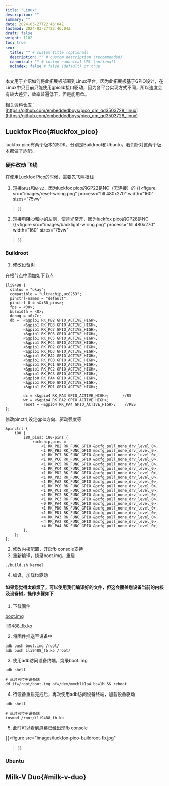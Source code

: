```yaml
---
title: "Linux"
description: ""
summary: ""
date: 2024-03-27T22:46:04Z
lastmod: 2024-03-27T22:46:04Z
draft: false
weight: 1102
toc: true
seo:
  title: "" # custom title (optional)
  description: "" # custom description (recommended)
  canonical: "" # custom canonical URL (optional)
  noindex: false # false (default) or true
---
```


本文用于介绍如何将此拓展板部署到Linux平台，因为此拓展板基于GPIO设计，在Linux中只目前只能使用gpiolib接口驱动，因为各平台实现方式不同，所以速度会有较大差异，效率普遍低下，但是能用😊。

相关资料仓库：[https://github.com/embeddedboys/pico_dm_qd3503728_linux](https://github.com/embeddedboys/pico_dm_qd3503728_linux)

## Luckfox Pico{#luckfox_pico}

luckfox pico有两个版本的SDK，分别是Buildroot和Ubuntu，我们针对这两个版本都做了适配。

### 硬件改动 飞线

在使用Luckfox Pico的时候，需要先飞两根线

1. 短接`GP21`和`GP22`，因为luckfox pico的GP22是NC（无连接）的
{{<figure
  src="images/reset-wiring.png"
  process="fill 480x270"
  width="160"
  sizes="75vw"
>}}

2. 短接电阻`R3`和`R4`的左侧，使背光常开，因为luckfox pico的GP28是NC
{{<figure
  src="images/backlight-wiring.png"
  process="fill 480x270"
  width="160"
  sizes="75vw"
>}}


### Buildroot

1. 修改设备树

在根节点中添加如下节点
```shell
ili9488 {
  status = "okay";
  compatible = "ultrachip,uc8253";
  pinctrl-names = "default";
  pinctrl-0 = <&i80_pins>;
  fps = <30>;
  buswidth = <8>;
  debug = <0x7>;
  db =  <&gpio1 RK_PB2 GPIO_ACTIVE_HIGH>,
        <&gpio1 RK_PB3 GPIO_ACTIVE_HIGH>,
        <&gpio1 RK_PC7 GPIO_ACTIVE_HIGH>,
        <&gpio1 RK_PC6 GPIO_ACTIVE_HIGH>,
        <&gpio1 RK_PC5 GPIO_ACTIVE_HIGH>,
        <&gpio1 RK_PC4 GPIO_ACTIVE_HIGH>,
        <&gpio1 RK_PD2 GPIO_ACTIVE_HIGH>,
        <&gpio1 RK_PD3 GPIO_ACTIVE_HIGH>,
        <&gpio1 RK_PA2 GPIO_ACTIVE_HIGH>,
        <&gpio1 RK_PC0 GPIO_ACTIVE_HIGH>,
        <&gpio1 RK_PC1 GPIO_ACTIVE_HIGH>,
        <&gpio1 RK_PC2 GPIO_ACTIVE_HIGH>,
        <&gpio1 RK_PC3 GPIO_ACTIVE_HIGH>,
        <&gpio0 RK_PA4 GPIO_ACTIVE_HIGH>,
        <&gpio1 RK_PD0 GPIO_ACTIVE_HIGH>,
        <&gpio1 RK_PD1 GPIO_ACTIVE_HIGH>;

        dc = <&gpio4 RK_PA3 GPIO_ACTIVE_HIGH>;      //RS
        wr = <&gpio4 RK_PA2 GPIO_ACTIVE_HIGH>;
        reset = <&gpio4 RK_PA4 GPIO_ACTIVE_HIGH>;    //RES
};
```

修改pinctrl,设定gpio方向、驱动强度等
```shell
&pinctrl {
	i80 {
		i80_pins: i80-pins {
			rockchip,pins =
				<1 RK_PB2 RK_FUNC_GPIO &pcfg_pull_none_drv_level_0>,
				<1 RK_PB3 RK_FUNC_GPIO &pcfg_pull_none_drv_level_0>,
				<1 RK_PC7 RK_FUNC_GPIO &pcfg_pull_none_drv_level_0>,
				<1 RK_PC6 RK_FUNC_GPIO &pcfg_pull_none_drv_level_0>,
				<1 RK_PC5 RK_FUNC_GPIO &pcfg_pull_none_drv_level_0>,
				<1 RK_PC4 RK_FUNC_GPIO &pcfg_pull_none_drv_level_0>,
				<1 RK_PD2 RK_FUNC_GPIO &pcfg_pull_none_drv_level_0>,
				<1 RK_PD3 RK_FUNC_GPIO &pcfg_pull_none_drv_level_0>,
				<1 RK_PA2 RK_FUNC_GPIO &pcfg_pull_none_drv_level_0>,
				<1 RK_PC0 RK_FUNC_GPIO &pcfg_pull_none_drv_level_0>,
				<1 RK_PC1 RK_FUNC_GPIO &pcfg_pull_none_drv_level_0>,
				<1 RK_PC2 RK_FUNC_GPIO &pcfg_pull_none_drv_level_0>,
				<1 RK_PC3 RK_FUNC_GPIO &pcfg_pull_none_drv_level_0>,
				<0 RK_PA4 RK_FUNC_GPIO &pcfg_pull_none_drv_level_0>,
				<1 RK_PD0 RK_FUNC_GPIO &pcfg_pull_none_drv_level_0>,
				<1 RK_PD1 RK_FUNC_GPIO &pcfg_pull_none_drv_level_0>,
				<4 RK_PA3 RK_FUNC_GPIO &pcfg_pull_none_drv_level_0>,
				<4 RK_PA2 RK_FUNC_GPIO &pcfg_pull_none_drv_level_0>,
				<4 RK_PA4 RK_FUNC_GPIO &pcfg_pull_none_drv_level_0>;
		};
	};
};

```

2. 修改内核配置，开启fb console支持
3. 重新编译，烧录boot.img，重启
```shell
./build.sh kernel
```
4. 编译，加载fb驱动

#### 如果您觉得太麻烦了，可以使用我们编译好的文件，但这会覆盖您设备当前的内核及设备树，操作步骤如下

1. 下载固件

[boot.img](http://embeddedboys.com/uploads/luckfox-pico/boot.img)

[ili9488_fb.ko](http://embeddedboys.com/uploads/luckfox-pico/ili9488_fb.ko)

2. 将固件推送至设备中
```shell
adb push boot.img /root/
adb push ili9488_fb.ko /root/
```
3. 使用adb访问设备终端，烧录boot.img
```shell
adb shell

# 此时已位于设备端
dd if=/root/boot.img of=/dev/mmcblk1p4 bs=1M && reboot
```
4. 待设备重启完成后，再次使用adb访问设备终端，加载设备驱动
```shell
adb shell

# 此时已位于设备端
insmod /root/ili9488_fb.ko
```

5. 此时可以看到屏幕已经出现fb console

{{<figure
  src="images/luckfox-pico-buildroot-fb.jpg"
>}}


### Ubuntu

## Milk-V Duo{#milk-v-duo}